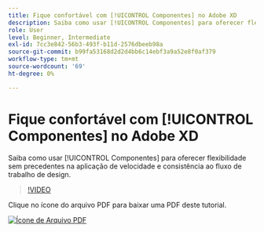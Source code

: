 ```yaml
---
title: Fique confortável com [!UICONTROL Componentes] no Adobe XD
description: Saiba como usar [!UICONTROL Componentes] para oferecer flexibilidade sem precedentes na aplicação de velocidade e consistência ao fluxo de trabalho de design
role: User
level: Beginner, Intermediate
exl-id: 7cc3e842-56b3-493f-b11d-2576dbeeb98a
source-git-commit: b99fa53168d2d2d4bb6c14ebf3a9a52e8f0af379
workflow-type: tm+mt
source-wordcount: '69'
ht-degree: 0%

---
```


# Fique confortável com [!UICONTROL Componentes] no Adobe XD

Saiba como usar [!UICONTROL Componentes] para oferecer flexibilidade sem precedentes na aplicação de velocidade e consistência ao fluxo de trabalho de design.

>[!VIDEO](https://video.tv.adobe.com/v/331003?hidetitle=true)

Clique no ícone do arquivo PDF para baixar uma PDF deste tutorial.

[![Ícone de Arquivo PDF](../assets/acrobat_PDF_96.png)](../quick-reference/LetsXDSeeHowtoDesignPrototypeandHandofftoTeams.pdf)

